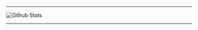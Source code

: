
---

![Github Stats](https://github-readme-stats.vercel.app/api?username=WuBuiyu&show_icons=true&theme=dark&hide=contribs)

---

